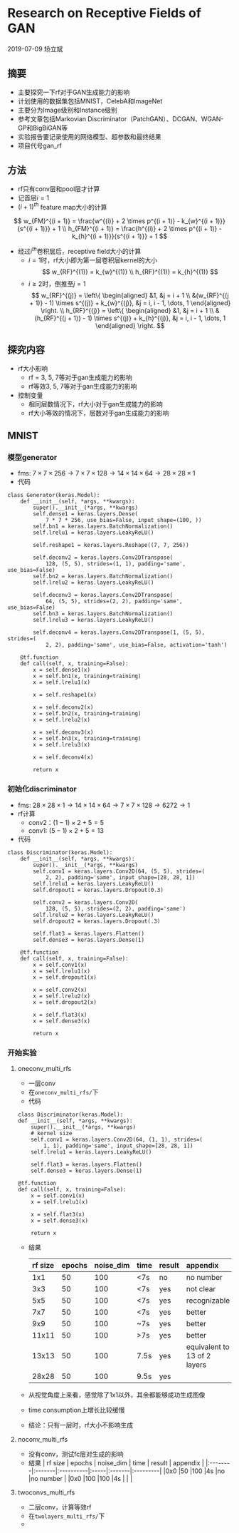 # Research on Receptive Fields of GAN

2019-07-09 矫立斌

## 摘要

- 主要探究一下rf对于GAN生成能力的影响
- 计划使用的数据集包括MNIST，CelebA和ImageNet
- 主要分为Image级别和Instance级别
- 参考文章包括Markovian Discriminator（PatchGAN）、DCGAN、WGAN-GP和BigBiGAN等
- 实验报告要记录使用的网络模型、超参数和最终结果
- 项目代号gan_rf

## 方法

- rf只有conv层和pool层才计算
- 记首层$i = 1$
- $(i + 1)^{th}$ feature map大小的计算

$$
w_{FM}^{(i + 1)} = \frac{w^{(i)} + 2 \times p^{(i + 1)} - k_{w}^{(i + 1)}}{s^{(i + 1)}} + 1 \\
h_{FM}^{(i + 1)} = \frac{h^{(i)} + 2 \times p^{(i + 1)} - k_{h}^{(i + 1)}}{s^{(i + 1)}} + 1
$$

- 经过$i^{th}$卷积层后，receptive field大小的计算
    - $i = 1$时，rf大小即为第一层卷积层kernel的大小
        $$
        w_{RF}^{(1)} = k_{w}^{(1)} \\
        h_{RF}^{(1)} = k_{h}^{(1)}
        $$
    - $i \geq 2$时，倒推至$j = 1$
        $$
        w_{RF}^{(j)} = \left\{
        \begin{aligned}
            &1, &j = i + 1 \\
            &(w_{RF}^{(j + 1)} - 1) \times s^{(j)} + k_{w}^{(j)}, &j = i, i - 1, \dots, 1 
        \end{aligned}    
        \right. \\
        h_{RF}^{(j)} = \left\{
        \begin{aligned}
            &1, &j = i + 1 \\
            &(h_{RF}^{(j + 1)} - 1) \times s^{(j)} + k_{h}^{(j)}, &j = i, i - 1, \dots, 1 
        \end{aligned}    
        \right.
        $$

## 探究内容

- rf大小影响
  - rf = 3, 5, 7等对于gan生成能力的影响
  - rf等效3, 5, 7等对于gan生成能力的影响
- 控制变量
  - 相同层数情况下，rf大小对于gan生成能力的影响
  - rf大小等效的情况下，层数对于gan生成能力的影响

## MNIST

### 模型generator
- fms: $7 \times 7 \times 256 \rightarrow 7 \times 7 \times 128 \rightarrow 14 \times 14 \times 64 \rightarrow 28 \times 28 \times 1$
- 代码

```
class Generator(keras.Model):
    def __init__(self, *args, **kwargs):
        super().__init__(*args, **kwargs)
        self.dense1 = keras.layers.Dense(
            7 * 7 * 256, use_bias=False, input_shape=(100, ))
        self.bn1 = keras.layers.BatchNormalization()
        self.lrelu1 = keras.layers.LeakyReLU()

        self.reshape1 = keras.layers.Reshape((7, 7, 256))

        self.deconv2 = keras.layers.Conv2DTranspose(
            128, (5, 5), strides=(1, 1), padding='same', use_bias=False)
        self.bn2 = keras.layers.BatchNormalization()
        self.lrelu2 = keras.layers.LeakyReLU()

        self.deconv3 = keras.layers.Conv2DTranspose(
            64, (5, 5), strides=(2, 2), padding='same', use_bias=False)
        self.bn3 = keras.layers.BatchNormalization()
        self.lrelu3 = keras.layers.LeakyReLU()

        self.deconv4 = keras.layers.Conv2DTranspose(1, (5, 5), strides=(
            2, 2), padding='same', use_bias=False, activation='tanh')

    @tf.function
    def call(self, x, training=False):
        x = self.dense1(x)
        x = self.bn1(x, training=training)
        x = self.lrelu1(x)

        x = self.reshape1(x)

        x = self.deconv2(x)
        x = self.bn2(x, training=training)
        x = self.lrelu2(x)

        x = self.deconv3(x)
        x = self.bn3(x, training=training)
        x = self.lrelu3(x)

        x = self.deconv4(x)

        return x
```

### 初始化discriminator 

- fms: $28 \times 28 \times 1 \rightarrow 14 \times 14 \times 64 \rightarrow 7 \times 7 \times 128 \rightarrow 6272 \rightarrow 1$
- rf计算
  - conv2：$(1 - 1) \times 2 + 5 = 5$
  - conv1: $(5 - 1) \times 2 + 5 = 13$
- 代码

```
class Discriminator(keras.Model):
    def __init__(self, *args, **kwargs):
        super().__init__(*args, **kwargs)
        self.conv1 = keras.layers.Conv2D(64, (5, 5), strides=(
            2, 2), padding='same', input_shape=[28, 28, 1])
        self.lrelu1 = keras.layers.LeakyReLU()
        self.dropout1 = keras.layers.Dropout(0.3)

        self.conv2 = keras.layers.Conv2D(
            128, (5, 5), strides=(2, 2), padding='same')
        self.lrelu2 = keras.layers.LeakyReLU()
        self.dropout2 = keras.layers.Dropout(.3)

        self.flat3 = keras.layers.Flatten()
        self.dense3 = keras.layers.Dense(1)

    @tf.function
    def call(self, x, training=False):
        x = self.conv1(x)
        x = self.lrelu1(x)
        x = self.dropout1(x)

        x = self.conv2(x)
        x = self.lrelu2(x)
        x = self.dropout2(x)

        x = self.flat3(x)
        x = self.dense3(x)

        return x
```

### 开始实验

1. oneconv_multi_rfs
   - 一层conv
   - 在`oneconv_multi_rfs/`下
   - 代码

    ```
    class Discriminator(keras.Model):
    def __init__(self, *args, **kwargs):
        super().__init__(*args, **kwargs)
        # kernel size
        self.conv1 = keras.layers.Conv2D(64, (1, 1), strides=(
            1, 1), padding='same', input_shape=[28, 28, 1])
        self.lrelu1 = keras.layers.LeakyReLU()

        self.flat3 = keras.layers.Flatten()
        self.dense3 = keras.layers.Dense(1)

    @tf.function
    def call(self, x, training=False):
        x = self.conv1(x)
        x = self.lrelu1(x)

        x = self.flat3(x)
        x = self.dense3(x)

        return x
    ```
   - 结果
        
        | rf size | epochs | noise_dim | time | result | appendix |
        |:--------|:-------|:----------|:-----|:-------|:---------|
        |1x1      |50      |100        |<7s   |no      |no number |
        |3x3      |50      |100        |<7s   |yes     |not clear |
        |5x5      |50      |100        |<7s   |yes     |recognizable |
        |7x7      |50      |100        |<7s   |yes     |better    |
        |9x9      |50      |100        |~7s   |yes     |better    |
        |11x11    |50      |100        |>7s   |yes     |better    |
        |13x13    |50      |100        |7.5s  |yes     |equivalent to 13 of 2 layers |
        |28x28    |50      |100        |9.5s  |yes     |          |

   - 从视觉角度上来看，感觉除了1x1以外，其余都能够成功生成图像
   - time consumption上增长比较缓慢
   - 结论：只有一层时，rf大小不影响生成 

1. noconv_multi_rfs
   - 没有conv，测试fc层对生成的影响
   - 结果
        | rf size | epochs | noise_dim | time | result | appendix |
        |:--------|:-------|:----------|:-----|:-------|:---------|
        |0x0      |50      |100        |4s    |no      |no number |
        |0x0      |100     |100        |4s    |      | |

2. twoconvs_multi_rfs
   - 二层conv，计算等效rf
   - 在`twolayers_multi_rfs/`下
   - 
